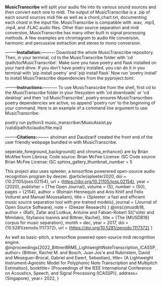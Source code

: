 **MusicTranscribe** will split your audio file into its various sound sources and then convert each one to midi. The output of MusicTranscribe is a .zip of each sound sources midi file as well as a chord_chart.txt, documenting each chord in the input file. MusicTranscribe is compatible with .wav, .mp3, .mp4, and .FLAC audio files. Other than source separation and midi conversion, MusicTranscribe has many other built in signal processing methods. A few examples are chromagram to audio file conversion, harmonic and percussive extraction and stereo to mono conversion.

**------Installation:-------**
Download the whole MusicTranscribe repository. 
Then, in your terminal, cd to the MusicTranscribe folder with 'cd /path/to/MusicTranscribe'.
Make sure you have poetry and flask installed on your hard drive. If you don't have poetry installed, you can do it in you terminal with 'pip install poetry' and 'pip install flask'
Now run 'poetry install' to install MusicTranscribe dependencies from the pyproject.toml. 

**------Instructions:-------**
To use MusicTranscribe from the shell, first cd to the MusicTranscribe folder in your filesystem with 'cd downloads' or 'cd desktop' and then 'cd MusicTranscribe'. poetry ensures MusicTranscribes poetry dependencies are active, so append 'poetry run' to the beginning of your command. Here is an example of a command line argument to use MusicTranscribe: 

poetry run python3 music_transcriber/MusicAssist.py /valid/path/to/audio/file.mp3

**------Citations:------**
aholman and Daudzarif created the front end of the user friendly webpage bundled in with MusicTranscribe.

seperate_foreground_background() and  chroma_enhance() are by Brian McAfee from Librosa:
Code source: Brian McFee
License: ISC
Code source: Brian McFee
License: ISC
sphinx_gallery_thumbnail_number = 5


This project also uses spleeter, a tensorflow powerered open-source audio recognition program by deezer.
@article{spleeter2020,
  doi = {10.21105/joss.02154},
  url = {https://doi.org/10.21105/joss.02154},
  year = {2020},
  publisher = {The Open Journal},
  volume = {5},
  number = {50},
  pages = {2154},
  author = {Romain Hennequin and Anis Khlif and Felix Voituret and Manuel Moussallam},
  title = {Spleeter: a fast and efficient music source separation tool with pre-trained models},
  journal = {Journal of Open Source Software},
  note = {Deezer Research}
}
@misc{musdb18,
  author       = {Rafii, Zafar and
                  Liutkus, Antoine and
                  Fabian-Robert St{\"o}ter and
                  Mimilakis, Stylianos Ioannis and
                  Bittner, Rachel},
  title        = {The {MUSDB18} corpus for music separation},
  month        = dec,
  year         = 2017,
  doi          = {10.5281/zenodo.1117372},
  url          = {https://doi.org/10.5281/zenodo.1117372}
}


As well as basic-pitch, a tensorflow powered open-source midi recognition engine.
@inproceedings{2022_BittnerBRME_LightweightNoteTranscription_ICASSP,
  author= {Bittner, Rachel M. and Bosch, Juan Jos\'e and Rubinstein, David and Meseguer-Brocal, Gabriel and Ewert, Sebastian},
  title= {A Lightweight Instrument-Agnostic Model for Polyphonic Note Transcription and Multipitch Estimation},
  booktitle= {Proceedings of the IEEE International Conference on Acoustics, Speech, and Signal Processing (ICASSP)},
  address= {Singapore},
  year= 2022,
}
